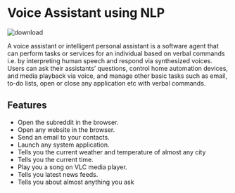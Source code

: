 # Voice Assistant using NLP


![download](https://user-images.githubusercontent.com/76167270/180439570-c6317707-0ea2-417a-8f2b-65eb39bf1dab.png)


A voice assistant or intelligent personal assistant is a software agent that can perform tasks or services for an individual based on verbal commands i.e. by interpreting human speech and respond via synthesized voices. Users can ask their assistants’ questions, control home automation devices, and media playback via voice, and manage other basic tasks such as email, to-do lists, open or close any application etc with verbal commands.




## Features

- Open the subreddit in the browser.
- Open any website in the browser.
- Send an email to your contacts.
- Launch any system application.
- Tells you the current weather and temperature of almost any city
- Tells you the current time.
- Play you a song on VLC media player.
- Tells you latest news feeds.
- Tells you about almost anything you ask
